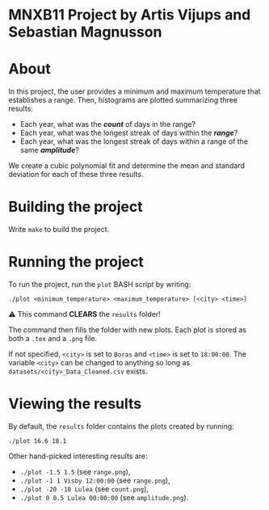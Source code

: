 # MNXB11 Project by Artis Vijups and Sebastian Magnusson

# About

In this project, the user provides a minimum and maximum temperature that establishes a range. Then, histograms are plotted summarizing three results:
* Each year, what was the _**count**_ of days in the range?
* Each year, what was the longest streak of days within the _**range**_?
* Each year, what was the longest streak of days within a range of the same _**amplitude**_?

We create a cubic polynomial fit and determine the mean and standard deviation for each of these three results.

# Building the project

Write `make` to build the project.

# Running the project

To run the project, run the `plot` BASH script by writing:

`./plot <minimum_temperature> <maximum_temperature> [<city> <time>]`

⚠️ This command **CLEARS** the `results` folder!

The command then fills the folder with new plots. Each plot is stored as both a `.tex` and a `.png` file.

If not specified, `<city>` is set to `Boras` and `<time>` is set to `18:00:00`. The variable `<city>` can be changed to anything so long as `datasets/<city>_Data_Cleaned.csv` exists.

# Viewing the results

By default, the `results` folder contains the plots created by running:

`./plot 16.6 18.1`

Other hand-picked interesting results are:
* `./plot -1.5 1.5` (see `range.png`),
* `./plot -1 1 Visby 12:00:00` (see `range.png`),
* `./plot -20 -10 Lulea` (see `count.png`),
* `./plot 0 0.5 Lulea 00:00:00` (see `amplitude.png`).